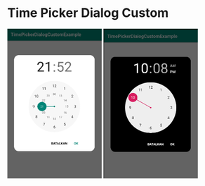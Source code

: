 # Time Picker Dialog Custom

<img src="https://github.com/udindn/image/blob/master/timepicker.PNG" width="215" height="340"> <img src="https://github.com/udindn/image/blob/master/timepicker2.PNG" width="215" height="340">


